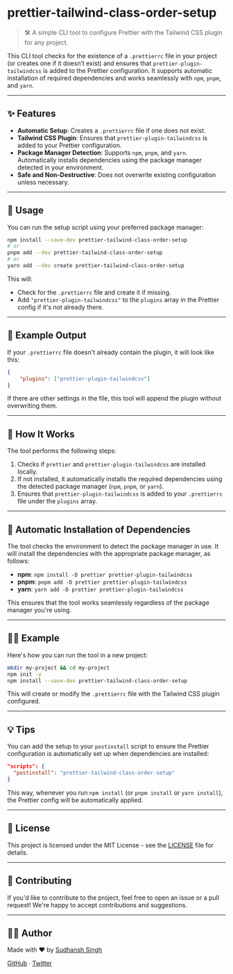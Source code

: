 # prettier-tailwind-class-order-setup

> 🛠️ A simple CLI tool to configure Prettier with the Tailwind CSS plugin for any project.

This CLI tool checks for the existence of a `.prettierrc` file in your project (or creates one if it doesn’t exist) and ensures that `prettier-plugin-tailwindcss` is added to the Prettier configuration. It supports automatic installation of required dependencies and works seamlessly with `npm`, `pnpm`, and `yarn`.

---

## ✨ Features

- **Automatic Setup**: Creates a `.prettierrc` file if one does not exist.
- **Tailwind CSS Plugin**: Ensures that `prettier-plugin-tailwindcss` is added to your Prettier configuration.
- **Package Manager Detection**: Supports `npm`, `pnpm`, and `yarn`. Automatically installs dependencies using the package manager detected in your environment.
- **Safe and Non-Destructive**: Does not overwrite existing configuration unless necessary.

---

## 🚀 Usage

You can run the setup script using your preferred package manager:

```bash
npm install --save-dev prettier-tailwind-class-order-setup
# or
pnpm add --dev prettier-tailwind-class-order-setup
# or
yarn add --dev create prettier-tailwind-class-order-setup
```

This will:

- Check for the `.prettierrc` file and create it if missing.
- Add `"prettier-plugin-tailwindcss"` to the `plugins` array in the Prettier config if it's not already there.

---

## 🧪 Example Output

If your `.prettierrc` file doesn't already contain the plugin, it will look like this:

```json
{
	"plugins": ["prettier-plugin-tailwindcss"]
}
```

If there are other settings in the file, this tool will append the plugin without overwriting them.

---

## 📄 How It Works

The tool performs the following steps:

1. Checks if `prettier` and `prettier-plugin-tailwindcss` are installed locally.
2. If not installed, it automatically installs the required dependencies using the detected package manager (`npm`, `pnpm`, or `yarn`).
3. Ensures that `prettier-plugin-tailwindcss` is added to your `.prettierrc` file under the `plugins` array.

---

## 🔄 Automatic Installation of Dependencies

The tool checks the environment to detect the package manager in use. It will install the dependencies with the appropriate package manager, as follows:

- **npm**: `npm install -D prettier prettier-plugin-tailwindcss`
- **pnpm**: `pnpm add -D prettier prettier-plugin-tailwindcss`
- **yarn**: `yarn add -D prettier prettier-plugin-tailwindcss`

This ensures that the tool works seamlessly regardless of the package manager you're using.

---

## 🧑‍💻 Example

Here's how you can run the tool in a new project:

```bash
mkdir my-project && cd my-project
npm init -y
npm install --save-dev prettier-tailwind-class-order-setup
```

This will create or modify the `.prettierrc` file with the Tailwind CSS plugin configured.

---

## 💡 Tips

You can add the setup to your `postinstall` script to ensure the Prettier configuration is automatically set up when dependencies are installed:

```json
"scripts": {
  "postinstall": "prettier-tailwind-class-order-setup"
}
```

This way, whenever you run `npm install` (or `pnpm install` or `yarn install`), the Prettier config will be automatically applied.

---

## 📝 License

This project is licensed under the MIT License - see the [LICENSE](./LICENSE) file for details.

---

## 📣 Contributing

If you'd like to contribute to the project, feel free to open an issue or a pull request! We're happy to accept contributions and suggestions.

---

## 🧑‍💻 Author

Made with ❤️ by [Sudhansh Singh](https://github.com/SadhuG)

[GitHub](https://github.com/SadhuG) · [Twitter](https://x.com/iamsudhug)
